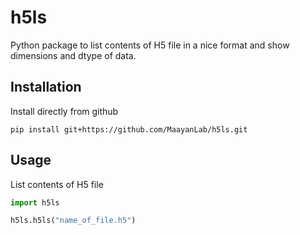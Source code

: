 # h5ls
Python package to list contents of H5 file in a nice format and show dimensions and dtype of data.

## Installation

Install directly from github

```
pip install git+https://github.com/MaayanLab/h5ls.git
```


## Usage

List contents of H5 file

```python
import h5ls

h5ls.h5ls("name_of_file.h5")
```
